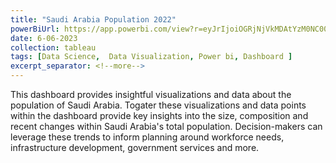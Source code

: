 ```yaml
---
title: "Saudi Arabia Population 2022"
powerBiUrl: https://app.powerbi.com/view?r=eyJrIjoiOGRjNjVkMDAtYzM0NC00NWQ1LTliMzYtZGE0OWMwNjcyOTQ2IiwidCI6IjZiY2E4MzUxLTAxZDMtNDI1Mi04NWVhLWJkYThmOGQyMzViZCIsImMiOjl9
date: 6-06-2023
collection: tableau
tags: [Data Science,  Data Visualization, Power bi, Dashboard ]
excerpt_separator: <!--more-->
---
```


This dashboard provides insightful visualizations and data about the population of Saudi Arabia. Togater these visualizations and data points within the dashboard provide key insights into the size, composition and recent changes within Saudi Arabia's total population. Decision-makers can leverage these trends to inform planning around workforce needs, infrastructure development, government services and more.
<!--more-->
